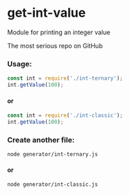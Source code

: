 # get-int-value
Module for printing an integer value

The most serious repo on GitHub

### Usage:
```js
const int = require('./int-ternary');
int.getValue(100);
```

#### or

```js
const int = require('./int-classic');
int.getValue(100);
```

### Create another file:

```console
node generator/int-ternary.js
```

#### or

```console
node generator/int-classic.js
```
